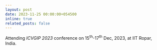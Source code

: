 ```yaml
---
layout: post
date: 2023-11-25 00:00:00+054500
inline: true
related_posts: false
---
```


Attending <i> ICVGIP 2023</i> conference  on 15<sup>th</sup>-17<sup>th</sup> Dec, 2023, at IIT Ropar, India.

